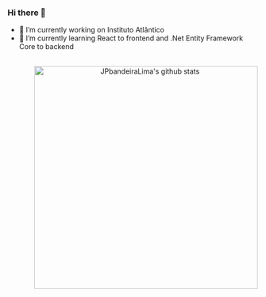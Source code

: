 ### Hi there 👋

- 🔭 I’m currently working on Instituto Atlântico
- 🌱 I’m currently learning React to frontend and .Net Entity Framework Core to backend

<br />

<div align="center" >
  <img align="right" width="450" src="https://github-readme-stats.vercel.app/api?username=jpbandeira&theme=radical&count_private=true&show_icons=true" alt="JPbandeiraLima's github stats" />
</div>
